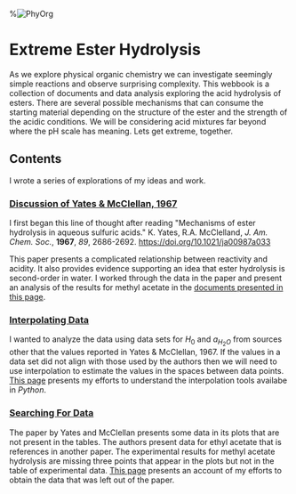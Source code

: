 %![PhyOrg](PhysOrg.png)
# Extreme Ester Hydrolysis
As we explore physical organic chemistry we can investigate seemingly simple reactions and observe surprising complexity. This webbook is a collection of documents and data analysis exploring the acid hydrolysis of esters. There are several possible mechanisms that can consume the starting material depending on the structure of the ester and the strength of the acidic conditions. We will be considering acid mixtures far beyond where the pH scale has meaning. Lets get extreme, together. 

## Contents

I wrote a series of explorations of my ideas and work.

### [Discussion of Yates \& McClellan, 1967](01_Yates1967.md)

I first began this line of thought after reading "Mechanisms of ester hydrolysis in aqueous sulfuric acids." K. Yates, R.A. McClelland, *J. Am. Chem. Soc.*, **1967**, *89*, 2686-2692. https://doi.org/10.1021/ja00987a033

This paper presents a complicated relationship between reactivity and acidity. It also provides evidence supporting an idea that ester hydrolysis is second-order in water. I worked through the data in the paper and present an analysis of the results for methyl acetate in the [documents presented in this page](01_Yates1967.md).

### [Interpolating Data](02_interpolating.md)

I wanted to analyze the data using data sets for $H_0$ and $a_{H_2O}$ from sources other that the values reported in Yates \& McClellan, 1967. If the values in a data set did not align with those used by the authors then we will need to use interpolation to estimate the values in the spaces between data points. [This page](02_interpolating.md) presents my efforts to understand the interpolation tools availabe in *Python*. 

### [Searching For Data](03_DataQuest.md)

The paper by Yates and McClellan presents some data in its plots that are not present in the tables. The authors present data for ethyl acetate that is references in another paper. The experimental results for methyl acetate hydrolysis are missing three points that appear in the plots but not in the table of experimental data. [This page](03_DataQuest.md) presents an account of my efforts to obtain the data that was left out of the paper.




